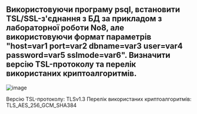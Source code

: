 ## Використовуючи програму psql, встановити TSL/SSL-з'єднання з БД за прикладом з лабораторної роботи No8, але використовуючи формат параметрів "host=var1 port=var2 dbname=var3 user=var4 password=var5 sslmode=var6". Визначити версію TSL-протоколу та перелік використаних криптоалгоритмів.

![image](https://github.com/oleksandrblazhko/ai-192-tarasenko/assets/81381951/38f2a20e-75ee-431f-93f5-482dc81037ed)

Версію TSL-протоколу: TLSv1.3
Перелік використаних криптоалгоритмів: TLS_AES_256_GCM_SHA384
